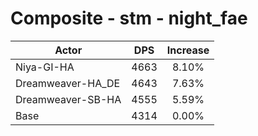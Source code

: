 # Composite - stm - night_fae
| Actor | DPS | Increase |
|---|:---:|:---:|
|Niya-GI-HA|4663|8.10%|
|Dreamweaver-HA_DE|4643|7.63%|
|Dreamweaver-SB-HA|4555|5.59%|
|Base|4314|0.00%|
